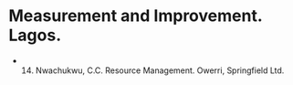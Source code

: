 # Measurement and Improvement. Lagos.

- 14. Nwachukwu, C.C. Resource Management. Owerri, Springfield Ltd.